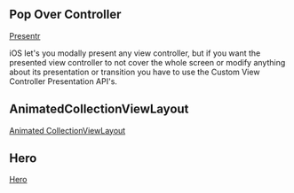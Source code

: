 


## Pop Over Controller
[Presentr](https://github.com/IcaliaLabs/Presentr?utm_source=mybridge&utm_medium=blog&utm_campaign=read_more)

iOS let's you modally present any view controller, but if you want the presented view controller to not cover the whole screen or modify anything about its presentation or transition you have to use the Custom View Controller Presentation API's.


## AnimatedCollectionViewLayout
[Animated CollectionViewLayout](https://github.com/KelvinJin/AnimatedCollectionViewLayout)


## Hero
[Hero](https://github.com/lkzhao/Hero)
